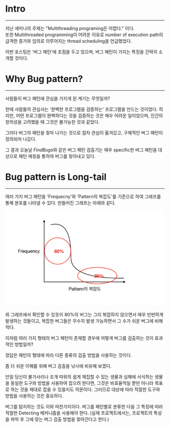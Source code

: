 # Intro

---

지난 세미나의 주제는 "Multithreading  programing은 어렵다." 이다.  
또한 Multithreaded programming이 어려운 이유로 number of execution path의 급격한 증가와 임의로 이루어지는 thread scheduling을 언급했었다.  

 

이번 포스팅은 '버그 패턴'에 초점을 두고 있으며, 버그 패턴이 가지는 특징을 간략히 소개할 것이다.

   

   

 

# Why Bug pattern?

 ---

사람들이  버그 패턴에 관심을 가지게 된 계기는 무엇일까?

한때 사람들의 관심사는 '완벽한 프로그램을 검증하는' 프로그램을 만드는 것이었다. 하지만, 어떤 프로그램이 완벽하다는 것을 검증하는 것은 매우 어려운 일이었으며, 인간의 창의성을 고려했을 때 그것은 불가능한 것과 같았다.

그러다 버그의 패턴을 찾아 나가는 것으로 점차 관심이 옮겨갔고, 구체적인 버그 패턴이 정의되어 나갔다.

그 결과 오늘날 *FindBugs*와 같은 버그 패턴 검출기는 매우 specific한 버그 패턴을 대상으로 패턴 매칭을 통하여 버그를 찾아내고 있다.

   

   

# Bug  pattern is Long-tail

---

여러 가지 버그 패턴을 'Frequecny'와 'Pattern의 복잡도'를 기준으로 하여 그래프를 통해 분포를 나타낼 수 있다. 만들어진 그래프는 아래와 같다.

![Graph of Bug-Pattern with respect to frequency and complexity of pattern.](/assets/images/0727/BugPatterns.png)

위 그래프에서 확인할 수 있듯이 80%의 버그는 그리 복잡하지 않으면서 매우 빈번하게 발생하는 것들이고, 복잡한 버그들은 무수히 발생 가능하면서 그 수가 쉬운 버그에 비해 적다. 

이처럼 여러 가지 형태의 버그 패턴이 존재할 경우에 어떻게 버그를 검출하는 것이 효과적인 방법일까?

정답은 패턴의 형태에 따라 다른 종류의 검출 방법을 사용하는 것이다.

  

 좀 더 쉬운 이해를 위해 버그 검출을 낚시에 비유해 보겠다.

만일 당신이 불가사리나 조개 따위의 쉽게 채집할 수 있는 생물과 심해에 서식하는 생물을 동일한 도구와 방법을 사용하여 잡으려 한다면, 그것은 비효율적일 뿐만 아니라 목표로 하는 것을 제대로 잡을 수 있을지도 의문이다. 그러므로 대상에 따라 적절한 도구와 방법을 사용하는 것은 중요하다.

버그를 탐지하는 것도 이와 마찬가지이다. 버그를 패턴별로 분류한 다음 그 특징에 따라 적절한 Detecting 메커니즘을 사용해야 한다. (실제 프로젝트에서는, 프로젝트의 특성을 파악 후 그에 맞는 버그 검출 방법을 찾아간다고 한다.)